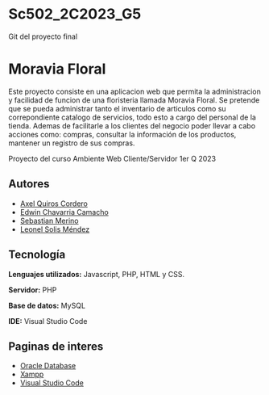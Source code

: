 # Sc502_2C2023_G5
Git del proyecto final

# Moravia Floral

Este proyecto consiste en una aplicacion web que permita la administracion y facilidad de funcion de una floristeria llamada Moravia Floral.
Se pretende que se pueda administrar tanto el inventario de articulos como su correpondiente catalogo de servicios, todo esto a cargo del personal de la tienda. Ademas de facilitarle a los clientes del negocio poder llevar a cabo acciones como: compras, consultar la información de los productos, mantener un registro de sus compras.

Proyecto del curso Ambiente Web Cliente/Servidor 1er Q 2023


## Autores

- [Axel Quiros Cordero](https://github.com/AxelQ14)
- [Edwin Chavarria Camacho](https://github.com/Echavac)
- [Sebastian Merino](https://github.com/Semero34)
- [Leonel Solis Méndez](https://github.com/LeoSolMen)

## Tecnología

**Lenguajes utilizados:** Javascript, PHP, HTML y CSS. 

**Servidor:** PHP

**Base de datos:** MySQL

**IDE:** Visual Studio Code
## Paginas de interes

 - [Oracle Database](https://www.oracle.com/database/technologies/oracle-database-software-downloads.html)
 - [Xampp](https://www.apachefriends.org/)
 - [Visual Studio Code](https://code.visualstudio.com/)

